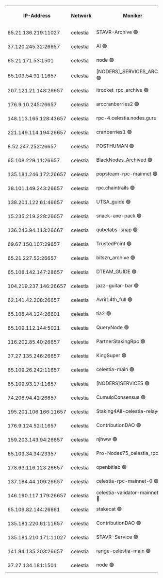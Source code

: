 


<table><tr><th>IP-Address</th><th>Network</th><th>Moniker</th><th>Latest Block Height</th><th>Earliest Block Height</th><th>Catching Up</th><th>Tx Index</th><th>Voting Power</th><th>Scan Time</th></tr><tr><td>65.21.136.219:11027</td><td>celestia</td><td>STAVR-Archive 🟢</td><td>2571813</td><td>1</td><td>False</td><td>on</td><td>0</td><td>2024-10-15T19:47:45.849503237UTC</td></tr><tr><td>37.120.245.32:26657</td><td>celestia</td><td>AI 🟢</td><td>2571813</td><td>1</td><td>False</td><td>off</td><td>0</td><td>2024-10-15T19:47:46.310501478UTC</td></tr><tr><td>65.21.171.53:1501</td><td>celestia</td><td>node 🟢</td><td>2571813</td><td>1</td><td>False</td><td>on</td><td>0</td><td>2024-10-15T19:47:46.664877880UTC</td></tr><tr><td>65.109.54.91:11657</td><td>celestia</td><td>[NODERS]_SERVICES_ARCHIVE 🟢</td><td>2571817</td><td>1</td><td>False</td><td>on</td><td>0</td><td>2024-10-15T19:48:28.212202198UTC</td></tr><tr><td>207.121.21.148:26657</td><td>celestia</td><td>itrocket_rpc_archive 🟢</td><td>2571817</td><td>1</td><td>False</td><td>on</td><td>0</td><td>2024-10-15T19:48:29.274250067UTC</td></tr><tr><td>176.9.10.245:26657</td><td>celestia</td><td>arccranberries2 🟢</td><td>2571820</td><td>1</td><td>False</td><td>on</td><td>0</td><td>2024-10-15T19:49:09.398481455UTC</td></tr><tr><td>148.113.165.128:43657</td><td>celestia</td><td>rpc-4.celestia.nodes.guru 🟢</td><td>2571822</td><td>1</td><td>False</td><td>on</td><td>0</td><td>2024-10-15T19:49:35.108367657UTC</td></tr><tr><td>221.149.114.194:26657</td><td>celestia</td><td>cranberries1 🟢</td><td>2571823</td><td>1</td><td>False</td><td>on</td><td>0</td><td>2024-10-15T19:49:44.846056396UTC</td></tr><tr><td>8.52.247.252:26657</td><td>celestia</td><td>POSTHUMAN 🟢</td><td>2571827</td><td>1</td><td>False</td><td>on</td><td>0</td><td>2024-10-15T19:50:30.941678481UTC</td></tr><tr><td>65.108.229.11:26657</td><td>celestia</td><td>BlackNodes_Archived 🟢</td><td>2571828</td><td>1</td><td>False</td><td>off</td><td>0</td><td>2024-10-15T19:50:37.854773128UTC</td></tr><tr><td>135.181.246.172:26657</td><td>celestia</td><td>popsteam-rpc-mainnet 🟢</td><td>2571830</td><td>1</td><td>False</td><td>on</td><td>0</td><td>2024-10-15T19:51:03.384033234UTC</td></tr><tr><td>38.101.149.243:26657</td><td>celestia</td><td>rpc.chaintrails 🟢</td><td>2571831</td><td>1</td><td>False</td><td>on</td><td>0</td><td>2024-10-15T19:51:19.012809847UTC</td></tr><tr><td>138.201.122.61:46657</td><td>celestia</td><td>UTSA_guide 🟢</td><td>2571833</td><td>1</td><td>False</td><td>on</td><td>0</td><td>2024-10-15T19:51:48.068348756UTC</td></tr><tr><td>15.235.219.228:26657</td><td>celestia</td><td>snack-axe-pack 🟢</td><td>2571834</td><td>1</td><td>False</td><td>off</td><td>0</td><td>2024-10-15T19:51:49.018757370UTC</td></tr><tr><td>136.243.94.113:26667</td><td>celestia</td><td>qubelabs-snap 🟢</td><td>2571836</td><td>1</td><td>False</td><td>on</td><td>0</td><td>2024-10-15T19:52:18.856412025UTC</td></tr><tr><td>69.67.150.107:29657</td><td>celestia</td><td>TrustedPoint 🟢</td><td>2571838</td><td>1</td><td>False</td><td>on</td><td>0</td><td>2024-10-15T19:52:36.018900854UTC</td></tr><tr><td>65.21.227.52:26657</td><td>celestia</td><td>bitszn_archive 🟢</td><td>2571842</td><td>1</td><td>False</td><td>on</td><td>0</td><td>2024-10-15T19:53:28.455472518UTC</td></tr><tr><td>65.108.142.147:28657</td><td>celestia</td><td>DTEAM_GUIDE 🟢</td><td>2571845</td><td>1</td><td>False</td><td>on</td><td>0</td><td>2024-10-15T19:54:11.418831677UTC</td></tr><tr><td>104.219.237.146:26657</td><td>celestia</td><td>jazz-guitar-bar 🟢</td><td>2571846</td><td>1</td><td>False</td><td>off</td><td>0</td><td>2024-10-15T19:54:20.475071280UTC</td></tr><tr><td>62.141.42.208:26657</td><td>celestia</td><td>Avril14th_full 🟢</td><td>2571849</td><td>1</td><td>False</td><td>on</td><td>0</td><td>2024-10-15T19:54:47.346045038UTC</td></tr><tr><td>65.108.44.124:26601</td><td>celestia</td><td>tia2 🟢</td><td>2371494</td><td>339581</td><td>False</td><td>on</td><td>0</td><td>2024-10-15T19:48:01.407670269UTC</td></tr><tr><td>65.109.112.144:5021</td><td>celestia</td><td>QueryNode 🟢</td><td>2371494</td><td>1406226</td><td>False</td><td>off</td><td>0</td><td>2024-10-15T19:51:57.594872638UTC</td></tr><tr><td>116.202.85.40:26657</td><td>celestia</td><td>PartnerStakingRpc 🟢</td><td>2371494</td><td>1588231</td><td>False</td><td>on</td><td>0</td><td>2024-10-15T19:48:03.828803016UTC</td></tr><tr><td>37.27.135.246:26657</td><td>celestia</td><td>KingSuper 🟢</td><td>2371494</td><td>1814358</td><td>False</td><td>off</td><td>0</td><td>2024-10-15T19:48:52.634841292UTC</td></tr><tr><td>65.109.26.242:11657</td><td>celestia</td><td>celestia-main 🟢</td><td>2571834</td><td>2362846</td><td>False</td><td>on</td><td>0</td><td>2024-10-15T19:52:02.143965303UTC</td></tr><tr><td>65.109.93.17:11657</td><td>celestia</td><td>[NODERS]SERVICES 🟢</td><td>2571832</td><td>2371581</td><td>False</td><td>on</td><td>0</td><td>2024-10-15T19:51:33.291395595UTC</td></tr><tr><td>74.208.94.42:26657</td><td>celestia</td><td>CumuloConsensus 🟢</td><td>2571824</td><td>2384001</td><td>False</td><td>on</td><td>0</td><td>2024-10-15T19:49:49.727763182UTC</td></tr><tr><td>195.201.106.166:11657</td><td>celestia</td><td>Staking4All-celestia-relayer 🟢</td><td>2571850</td><td>2399575</td><td>False</td><td>off</td><td>0</td><td>2024-10-15T19:55:00.838574882UTC</td></tr><tr><td>176.9.124.52:11657</td><td>celestia</td><td>ContributionDAO 🟢</td><td>2571842</td><td>2419178</td><td>False</td><td>on</td><td>0</td><td>2024-10-15T19:53:27.990007910UTC</td></tr><tr><td>159.203.143.94:26657</td><td>celestia</td><td>njhww 🟢</td><td>2571824</td><td>2450863</td><td>False</td><td>off</td><td>0</td><td>2024-10-15T19:49:56.590676354UTC</td></tr><tr><td>65.109.34.34:23357</td><td>celestia</td><td>Pro-Nodes75_celestia_rpc 🟢</td><td>2571830</td><td>2450869</td><td>False</td><td>on</td><td>0</td><td>2024-10-15T19:51:02.998532981UTC</td></tr><tr><td>178.63.116.123:26657</td><td>celestia</td><td>openbitlab 🟢</td><td>2571816</td><td>2479826</td><td>False</td><td>on</td><td>0</td><td>2024-10-15T19:48:21.525418360UTC</td></tr><tr><td>137.184.44.109:26657</td><td>celestia</td><td>celestia-rpc-mainnet-0 🟢</td><td>2571832</td><td>2517150</td><td>False</td><td>on</td><td>0</td><td>2024-10-15T19:51:32.785802446UTC</td></tr><tr><td>146.190.117.179:26657</td><td>celestia</td><td>celestia-validator-mainnet-0 🔴</td><td>2571843</td><td>2517150</td><td>False</td><td>off</td><td>8000019</td><td>2024-10-15T19:53:39.608886621UTC</td></tr><tr><td>65.109.82.144:26661</td><td>celestia</td><td>stakecat 🟢</td><td>2571832</td><td>2560501</td><td>False</td><td>on</td><td>0</td><td>2024-10-15T19:51:31.838015516UTC</td></tr><tr><td>135.181.220.61:11657</td><td>celestia</td><td>ContributionDAO 🟢</td><td>2571828</td><td>2566078</td><td>False</td><td>off</td><td>0</td><td>2024-10-15T19:50:37.497098523UTC</td></tr><tr><td>135.181.210.171:11027</td><td>celestia</td><td>STAVR-Service 🟢</td><td>2571815</td><td>2568001</td><td>False</td><td>on</td><td>0</td><td>2024-10-15T19:48:06.183628307UTC</td></tr><tr><td>141.94.135.203:26657</td><td>celestia</td><td>range-celestia-main 🟢</td><td>2571815</td><td>2569748</td><td>False</td><td>on</td><td>0</td><td>2024-10-15T19:48:08.662944467UTC</td></tr><tr><td>37.27.134.181:1501</td><td>celestia</td><td>node 🟢</td><td>2571825</td><td>2571230</td><td>False</td><td>off</td><td>0</td><td>2024-10-15T19:50:09.578197042UTC</td></tr></table>